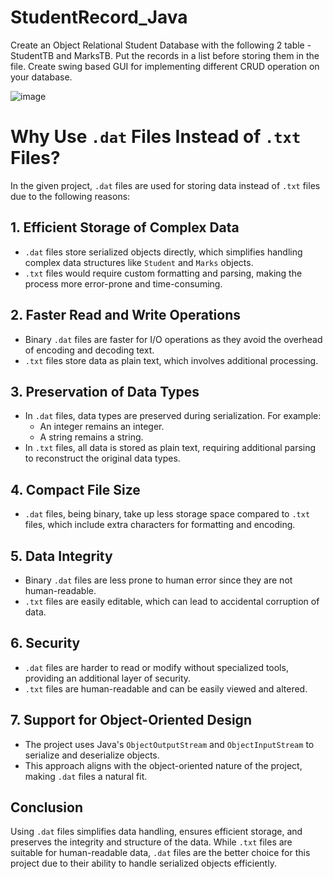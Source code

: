 # StudentRecord_Java
Create an Object Relational Student Database with the following 2 table - StudentTB and MarksTB. Put the records in a list before storing them in the file. Create swing based GUI for implementing different CRUD operation on your database.

![image](https://github.com/user-attachments/assets/b7793159-129b-4372-a055-8946db79e270)


# Why Use `.dat` Files Instead of `.txt` Files?

In the given project, `.dat` files are used for storing data instead of `.txt` files due to the following reasons:

## 1. **Efficient Storage of Complex Data**
- `.dat` files store serialized objects directly, which simplifies handling complex data structures like `Student` and `Marks` objects.
- `.txt` files would require custom formatting and parsing, making the process more error-prone and time-consuming.

## 2. **Faster Read and Write Operations**
- Binary `.dat` files are faster for I/O operations as they avoid the overhead of encoding and decoding text.
- `.txt` files store data as plain text, which involves additional processing.

## 3. **Preservation of Data Types**
- In `.dat` files, data types are preserved during serialization. For example:
  - An integer remains an integer.
  - A string remains a string.
- In `.txt` files, all data is stored as plain text, requiring additional parsing to reconstruct the original data types.

## 4. **Compact File Size**
- `.dat` files, being binary, take up less storage space compared to `.txt` files, which include extra characters for formatting and encoding.

## 5. **Data Integrity**
- Binary `.dat` files are less prone to human error since they are not human-readable.
- `.txt` files are easily editable, which can lead to accidental corruption of data.

## 6. **Security**
- `.dat` files are harder to read or modify without specialized tools, providing an additional layer of security.
- `.txt` files are human-readable and can be easily viewed and altered.

## 7. **Support for Object-Oriented Design**
- The project uses Java's `ObjectOutputStream` and `ObjectInputStream` to serialize and deserialize objects.
- This approach aligns with the object-oriented nature of the project, making `.dat` files a natural fit.

## Conclusion
Using `.dat` files simplifies data handling, ensures efficient storage, and preserves the integrity and structure of the data. While `.txt` files are suitable for human-readable data, `.dat` files are the better choice for this project due to their ability to handle serialized objects efficiently.



